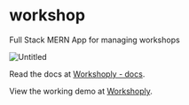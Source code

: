 # workshop
Full Stack MERN App for managing workshops

![Untitled](https://user-images.githubusercontent.com/68807845/189120591-235c80cd-c784-4a11-8093-997853516cfe.png)

Read the docs at [Workshoply - docs](https://workshop-docs.vercel.app/).

View the working demo at [Workshoply](https://workshop-nj.herokuapp.com).
